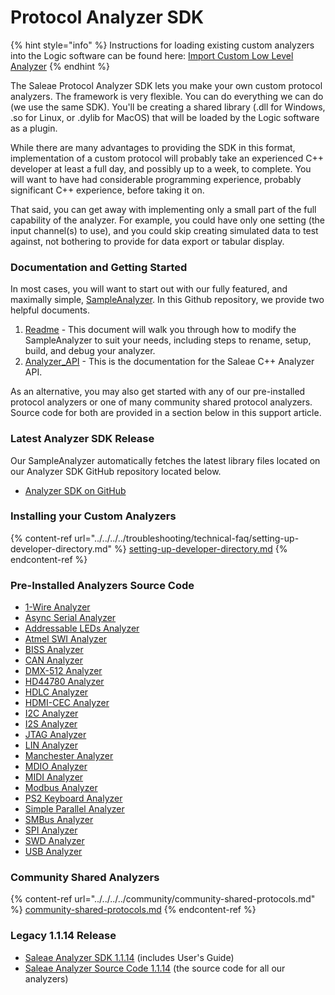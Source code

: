 # Protocol Analyzer SDK

{% hint style="info" %}
Instructions for loading existing custom analyzers into the Logic software can be found here: [Import Custom Low Level Analyzer](../../../../troubleshooting/technical-faq/setting-up-developer-directory.md)
{% endhint %}

The Saleae Protocol Analyzer SDK lets you make your own custom protocol analyzers. The framework is very flexible. You can do everything we can do (we use the same SDK). You'll be creating a shared library (.dll for Windows, .so for Linux, or .dylib for MacOS) that will be loaded by the Logic software as a plugin.

While there are many advantages to providing the SDK in this format, implementation of a custom protocol will probably take an experienced C++ developer at least a full day, and possibly up to a week, to complete. You will want to have had considerable programming experience, probably significant C++ experience, before taking it on.

That said, you can get away with implementing only a small part of the full capability of the analyzer. For example, you could have only one setting (the input channel(s) to use), and you could skip creating simulated data to test against, not bothering to provide for data export or tabular display.

### Documentation and Getting Started

In most cases, you will want to start out with our fully featured, and maximally simple, [SampleAnalyzer](https://github.com/saleae/SampleAnalyzer). In this Github repository, we provide two helpful documents.

1. [Readme](https://github.com/saleae/SampleAnalyzer/blob/master/readme.md) - This document will walk you through how to modify the SampleAnalyzer to suit your needs, including steps to rename, setup, build, and debug your analyzer.
2. [Analyzer\_API](https://github.com/saleae/SampleAnalyzer/blob/master/docs/Analyzer_API.md) - This is the documentation for the Saleae C++ Analyzer API.

As an alternative, you may also get started with any of our pre-installed protocol analyzers or one of many community shared protocol analyzers. Source code for both are provided in a section below in this support article.

### **Latest Analyzer SDK Release**

Our SampleAnalyzer automatically fetches the latest library files located on our Analyzer SDK GitHub repository located below.

* [Analyzer SDK on GitHub](https://github.com/saleae/AnalyzerSDK)

### Installing your Custom Analyzers

{% content-ref url="../../../../troubleshooting/technical-faq/setting-up-developer-directory.md" %}
[setting-up-developer-directory.md](../../../../troubleshooting/technical-faq/setting-up-developer-directory.md)
{% endcontent-ref %}

### Pre-Installed Analyzers Source Code

* [1-Wire Analyzer](https://www.github.com/saleae/one-wire-analyzer)
* [Async Serial Analyzer](https://www.github.com/saleae/serial-analyzer)&#x20;
* [Addressable LEDs Analyzer](https://www.github.com/saleae/async-rgb-led-analyzer)
* [Atmel SWI Analyzer](https://www.github.com/saleae/atmel-swi-analyzer)
* [BISS Analyzer](https://www.github.com/saleae/biss-analyzer)
* [CAN Analyzer](https://www.github.com/saleae/can-analyzer)
* [DMX-512 Analyzer](https://www.github.com/saleae/dmx-512-analyzer)
* [HD44780 Analyzer](https://www.github.com/saleae/hd44780-analyzer)&#x20;
* [HDLC Analyzer](https://www.github.com/saleae/hdlc-analyzer)&#x20;
* [HDMI-CEC Analyzer](https://www.github.com/saleae/hdmi-cec-analyzer)&#x20;
* [I2C Analyzer](https://www.github.com/saleae/i2c-analyzer)&#x20;
* [I2S Analyzer](https://www.github.com/saleae/i2s-analyzer)&#x20;
* [JTAG Analyzer](https://www.github.com/saleae/jtag-analyzer)&#x20;
* [LIN Analyzer](https://www.github.com/saleae/lin-analyzer)
* [Manchester Analyzer](https://www.github.com/saleae/manchester-analyzer)&#x20;
* [MDIO Analyzer](https://www.github.com/saleae/mdio-analyzer)&#x20;
* [MIDI Analyzer](https://www.github.com/saleae/midi-analyzer)&#x20;
* [Modbus Analyzer](https://www.github.com/saleae/modbus-analyzer)&#x20;
* [PS2 Keyboard Analyzer](https://www.github.com/saleae/ps2-keyboard-analyzer)&#x20;
* [Simple Parallel Analyzer](https://www.github.com/saleae/simple-parallel-analyzer)&#x20;
* [SMBus Analyzer](https://www.github.com/saleae/smbus-analyzer)&#x20;
* [SPI Analyzer](https://www.github.com/saleae/spi-analyzer)&#x20;
* [SWD Analyzer](https://www.github.com/saleae/swd-analyzer)&#x20;
* [USB Analyzer](https://www.github.com/saleae/usb-analyzer)

### Community Shared Analyzers

{% content-ref url="../../../../community/community-shared-protocols.md" %}
[community-shared-protocols.md](../../../../community/community-shared-protocols.md)
{% endcontent-ref %}

### **Legacy 1.1.14 Release**

* [Saleae Analyzer SDK 1.1.14](http://downloads.saleae.com/SDK/SaleaeAnalyzerSdk-1.1.14.zip) (includes User's Guide)
* [Saleae Analyzer Source Code 1.1.14](http://downloads.saleae.com/SDK/Saleae%20Analyzer%20Source%201.1.14.zip) (the source code for all our analyzers)
